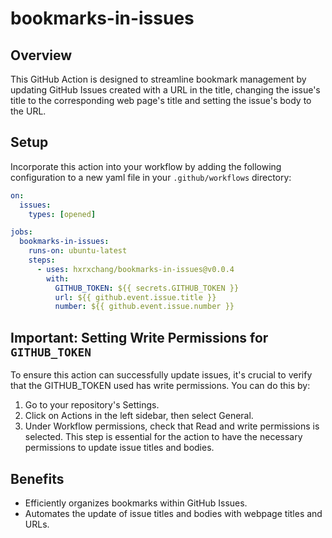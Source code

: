 # bookmarks-in-issues

## Overview

This GitHub Action is designed to streamline bookmark management by updating GitHub Issues created with a URL in the title, changing the issue's title to the corresponding web page's title and setting the issue's body to the URL.

## Setup

Incorporate this action into your workflow by adding the following configuration to a new yaml file in your `.github/workflows` directory:

```yml
on:
  issues:
    types: [opened]

jobs:
  bookmarks-in-issues:
    runs-on: ubuntu-latest
    steps:
      - uses: hxrxchang/bookmarks-in-issues@v0.0.4
        with:
          GITHUB_TOKEN: ${{ secrets.GITHUB_TOKEN }}
          url: ${{ github.event.issue.title }}
          number: ${{ github.event.issue.number }}
```

## Important: Setting Write Permissions for `GITHUB_TOKEN`

To ensure this action can successfully update issues, it's crucial to verify that the GITHUB_TOKEN used has write permissions. You can do this by:

1. Go to your repository's Settings.
2. Click on Actions in the left sidebar, then select General.
3. Under Workflow permissions, check that Read and write permissions is selected. This step is essential for the action to have the necessary permissions to update issue titles and bodies.

## Benefits

- Efficiently organizes bookmarks within GitHub Issues.
- Automates the update of issue titles and bodies with webpage titles and URLs.
